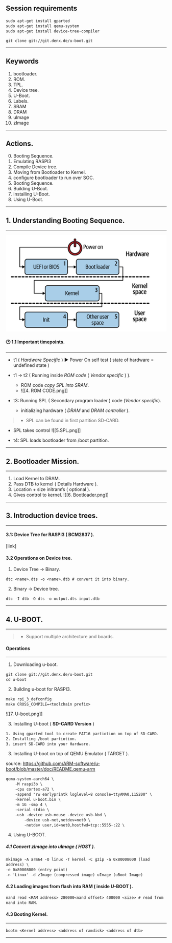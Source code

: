 


## Session requirements

```shell
sudo apt-get install gparted
sudo apt-get install qemu-system
sudo apt-get install device-tree-compiler
```

```shell
git clone git://git.denx.de/u-boot.git
```
----
## Keywords

1. bootloader.
2. ROM.
3. TPL.
4. Device tree.
5. U-Boot.
6. Labels.
7. SRAM
8. DRAM
9. uImage
10. zImage
---
## Actions.
0. Booting Sequence.
1. Emulating RASPI3
2. Compile Device tree.
3. Moving from Bootloader to Kernel.
4. configure bootloader to run over SOC.
5. Booting Sequence.
6. Building U-Boot.
7. installing U-Boot.
8. Using U-Boot.
---
## 1. Understanding Booting Sequence.
---

![3. Linux Startup.png](https://github.com/embeddedlinuxworkshop/M2-S2/blob/main/3.%20Linux%20Startup.png)

#### 🕐 1.1 Important timepoints.
---

-  t1 ( *Hardware Specific* ) ▶ Power On self test ( state of hardware = undefined state  )
-  t1 &rarr; t2 ( Running inside *ROM code* ( *Vendor specific* ) ).
	- ROM code *copy SPL into SRAM*.
	- ![[4. ROM CODE.png]]

- t3: Running SPL ( Secondary program loader ) code (*Vendor specific*).
	- initializing hardware ( *DRAM* and *DRAM controller* ).

> - SPL can be found in first partition SD-CARD.


- SPL takes control 
	![[5.SPL.png]]

- t4: SPL loads bootloader from /boot partition.

---

## 2. Bootloader Mission.

---

1. Load Kernel to DRAM.
2. Pass DTB to kernel ( Details Hardware ).
3. Location + size initramfs ( optional ).
4. Gives control to kernel.
![[6. Bootloader.png]]
---

## 3. Introduction device trees.
---

#### 3.1: Device Tree for RASPI3 ( BCM2837 ).

[link]
#### 3.2 Operations on Device tree.

1. Device Tree &rarr; Binary.
```shell
dtc <name>.dts -o <name>.dtb # convert it into binary.
```

2. Binary &rarr; Device tree.
```shell
dtc -I dtb -O dts -o output.dts input.dtb
```

---

## 4. U-BOOT.
---

> - Support multiple architecture and boards.

#### Operations
---

1. Downloading u-boot.

```shell
git clone git://git.denx.de/u-boot.git
cd u-boot
```


2. Building u-boot for RASPI3.

```shell
make rpi_3_defconfig
make CROSS_COMPILE=<toolchain prefix>
```

![[7. U-boot.png]]

3. Installing U-boot ( **SD-CARD Version** )

```shell
1. Using gparted tool to create FAT16 partiotion on top of SD-CARD.
2. Installing /boot partiotion.
3. insert SD-CARD into your Hardware.
```

3. Installing U-boot on top of QEMU Emulator ( TARGET ).

source: https://github.com/ARM-software/u-boot/blob/master/doc/README.qemu-arm

```shell
qemu-system-aarch64 \
    -M raspi3b \
    -cpu cortex-a72 \
    -append "rw earlyprintk loglevel=8 console=ttyAMA0,115200" \
    -kernel u-boot.bin \
    -m 1G -smp 4 \
    -serial stdio \
    -usb -device usb-mouse -device usb-kbd \
        -device usb-net,netdev=net0 \
        -netdev user,id=net0,hostfwd=tcp::5555-:22 \
```


4. Using U-BOOT.
##### 4.1 Convert zImage into uImage ( HOST ).

```shell
mkimage -A arm64 -O linux -T kernel -C gzip -a 0x80008000 (load address) \  
-e 0x80008000 (entry point)
-n 'Linux' -d zImage (compressed image) uImage (uBoot Image)
```


#### 4.2 Loading images from flash into RAM ( inside U-BOOT ).

```shell
nand read <RAM address> 280000<nand offset> 400000 <size> # read from nand into RAM.
```

#### 4.3 Booting Kernel.
---

```shell
bootm <Kernel address> <address of ramdisk> <address of dtb>
```

---

